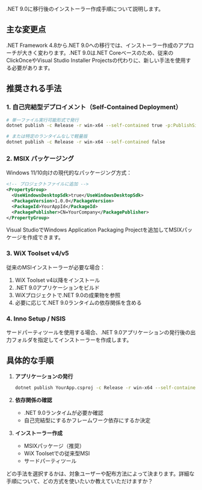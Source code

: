 .NET 9.0に移行後のインストーラー作成手順について説明します。

## 主な変更点
.NET Framework 4.8から.NET 9.0への移行では、インストーラー作成のアプローチが大きく変わります。.NET 9.0は.NET Coreベースのため、従来のClickOnceやVisual Studio Installer Projectsの代わりに、新しい手法を使用する必要があります。

## 推奨される手法

### 1. 自己完結型デプロイメント（Self-Contained Deployment）
```bash
# 単一ファイル実行可能形式で発行
dotnet publish -c Release -r win-x64 --self-contained true -p:PublishSingleFile=true

# または特定のランタイムなしで軽量版
dotnet publish -c Release -r win-x64 --self-contained false
```

### 2. MSIX パッケージング
Windows 11/10向けの現代的なパッケージング方式：

```xml
<!-- プロジェクトファイルに追加 -->
<PropertyGroup>
  <UseWindowsDesktopSdk>true</UseWindowsDesktopSdk>
  <PackageVersion>1.0.0</PackageVersion>
  <PackageId>YourAppId</PackageId>
  <PackagePublisher>CN=YourCompany</PackagePublisher>
</PropertyGroup>
```

Visual StudioでWindows Application Packaging Projectを追加してMSIXパッケージを作成できます。

### 3. WiX Toolset v4/v5
従来のMSIインストーラーが必要な場合：

1. WiX Toolset v4以降をインストール
2. .NET 9.0アプリケーションをビルド
3. WiXプロジェクトで.NET 9.0の成果物を参照
4. 必要に応じて.NET 9.0ランタイムの依存関係を含める

### 4. Inno Setup / NSIS
サードパーティツールを使用する場合、.NET 9.0アプリケーションの発行後の出力フォルダを指定してインストーラーを作成します。

## 具体的な手順

1. **アプリケーションの発行**
   ```bash
   dotnet publish YourApp.csproj -c Release -r win-x64 --self-contained true
   ```

2. **依存関係の確認**
   - .NET 9.0ランタイムが必要か確認
   - 自己完結型にするかフレームワーク依存にするか決定

3. **インストーラー作成**
   - MSIXパッケージ（推奨）
   - WiX Toolsetでの従来型MSI
   - サードパーティツール

どの手法を選択するかは、対象ユーザーや配布方法によって決まります。詳細な手順について、どの方式を使いたいか教えていただけますか？